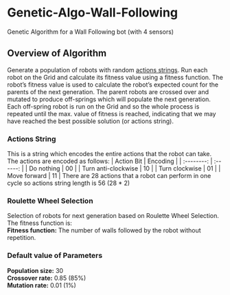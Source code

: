 # Genetic-Algo-Wall-Following
Genetic Algorithm for a Wall Following bot (with 4 sensors)

## Overview of Algorithm
Generate a population of robots with random [actions strings](#Actions-String). Run each robot on the Grid and calculate its fitness value using a fitness function. The robot’s fitness value is used to calculate the robot’s expected count for the parents of the next generation. The parent robots are crossed over and mutated to produce off-springs which will populate the next generation. Each off-spring robot is run on the Grid and so the whole process is repeated until the max. value of fitness is reached, indicating that we may have reached the best possible solution (or actions string).

### Actions String
This is a string which encodes the entire actions that the robot can take. The actions are encoded as follows:
| Action Bit | Encoding |
| :--------: | :------: |
| Do nothing | 00 |
| Turn anti-clockwise | 10 |
| Turn clockwise | 01 |
| Move forward | 11 |
There are 28 actions that a robot can perform in one cycle so actions string length is 56 (28 * 2)

### Roulette Wheel Selection
Selection of robots for next generation based on Roulette Wheel Selection. The fitness function is:  
**Fitness function:** The number of walls followed by the robot without repetition.

### Default value of Parameters
**Population size:** 30  
**Crossover rate:** 0.85 (85%)  
**Mutation rate:** 0.01 (1%)  